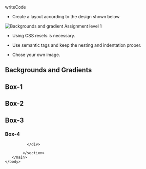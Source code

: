writeCode

- Create a layout according to the design shown below.

![Backgrounds and gradient Assignment level 1](https://raw.githubusercontent.com/suraj122/AC-STYLE-images/master/background-and-gradients/ex-1.png)

- Using CSS resets is necessary.

- Use semantic tags and keep the nesting and indentation proper.

- Chose your own image.

<!--html code-->
<!DOCTYPE html>
<html lang="en">
      <head>
         <meta charset="UTF-8">
         <link rel="stylesheet" href="stylesheet/style.css">
         <link rel="preconnect" href="https://fonts.gstatic.com">
         <link href="https://fonts.googleapis.com/css2?family=Roboto+Slab:wght@500;700&display=swap" rel="stylesheet">
         <title>Document</title>
      </head>
    <body>
       <main>
            <section class="bg">
              <h1>Backgrounds and Gradients</h1>
              <div>
                  <div class=" box box-1">
                     <h2> Box-1</h2>
                  </div>
                  <div class=" box box-2">
                     <h2> Box-2</h2>
                  </div>
                  <div class=" box box-3">
                     <h2> Box-3</h2>
                  </div>
                  <div>
                       <div class=" big-box box-4">
                           <h3> Box-4</h3>
                      </div>
                  </div>

              </div>   

            </section>
       </main>  
    </body>

</html>
